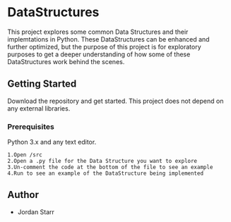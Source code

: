 # DataStructures
This project explores some common Data Structures and their implemtations in Python. These DataStructures can be enhanced and further optimized, but the purpose of this project is for exploratory purposes to get a deeper understanding of how some of these DataStructures work behind the scenes.

## Getting Started

Download the repository and get started. This project does not depend on any external libraries. 

### Prerequisites

Python 3.x and any text editor.

```
1.Open /src
2.Open a .py file for the Data Structure you want to explore
3.Un-comment the code at the bottom of the file to see an example
4.Run to see an example of the DataStructure being implemented
```

## Author

* Jordan Starr
